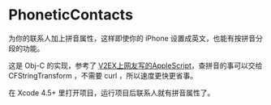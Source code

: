 # PhoneticContacts

为你的联系人加上拼音属性，这样即使你的 iPhone 设置成英文，也能有按拼音分段的功能。

这是 Obj-C 的实现，参考了 [V2EX上网友写的AppleScript](http://v2ex.com/t/52860)，查拼音的事可以交给 CFStringTransform ，不需要 curl ，所以速度更快更省事。

在 Xcode 4.5+ 里打开项目，运行项目后联系人就有拼音属性了。